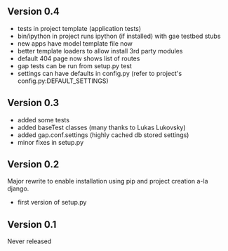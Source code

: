 Version 0.4
--
- tests in project template (application tests)
- bin/ipython in project runs ipython (if installed) with gae testbed stubs
- new apps have model template file now
- better template loaders to allow install 3rd party modules
- default 404 page now shows list of routes
- gap tests can be run from setup.py test
- settings can have defaults in config.py (refer to project's config.py:DEFAULT_SETTINGS)

Version 0.3
--
- added some tests
- added baseTest classes (many thanks to Lukas Lukovsky)
- added gap.conf.settings (highly cached db stored settings)
- minor fixes in setup.py

Version 0.2
--
Major rewrite to enable installation using pip and project creation a-la django.

- first version of setup.py

Version 0.1
--
Never released

